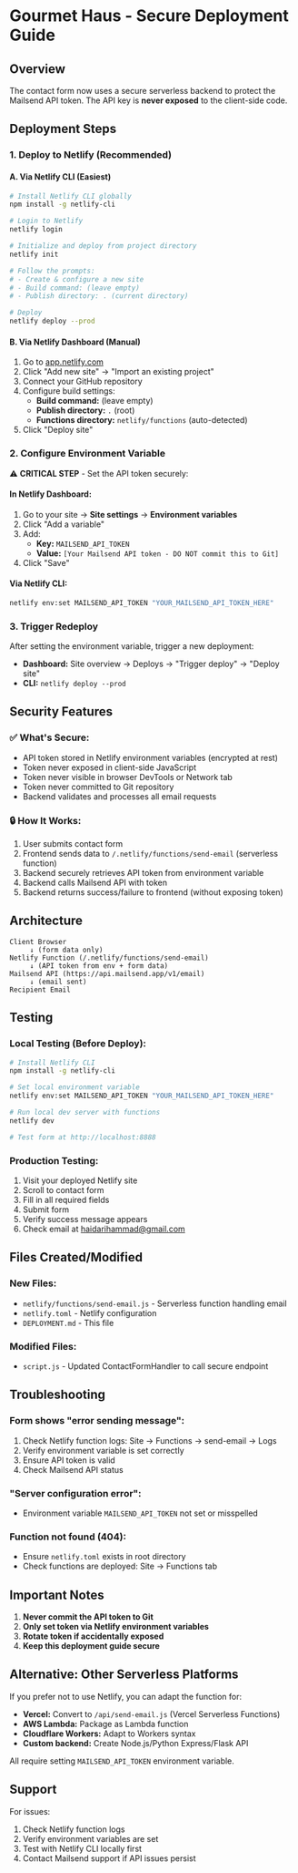 # Gourmet Haus - Secure Deployment Guide

## Overview
The contact form now uses a secure serverless backend to protect the Mailsend API token. The API key is **never exposed** to the client-side code.

## Deployment Steps

### 1. Deploy to Netlify (Recommended)

#### A. Via Netlify CLI (Easiest)
```bash
# Install Netlify CLI globally
npm install -g netlify-cli

# Login to Netlify
netlify login

# Initialize and deploy from project directory
netlify init

# Follow the prompts:
# - Create & configure a new site
# - Build command: (leave empty)
# - Publish directory: . (current directory)

# Deploy
netlify deploy --prod
```

#### B. Via Netlify Dashboard (Manual)
1. Go to [app.netlify.com](https://app.netlify.com)
2. Click "Add new site" → "Import an existing project"
3. Connect your GitHub repository
4. Configure build settings:
   - **Build command:** (leave empty)
   - **Publish directory:** `.` (root)
   - **Functions directory:** `netlify/functions` (auto-detected)
5. Click "Deploy site"

### 2. Configure Environment Variable

⚠️ **CRITICAL STEP** - Set the API token securely:

#### In Netlify Dashboard:
1. Go to your site → **Site settings** → **Environment variables**
2. Click "Add a variable"
3. Add:
   - **Key:** `MAILSEND_API_TOKEN`
   - **Value:** `[Your Mailsend API token - DO NOT commit this to Git]`
4. Click "Save"

#### Via Netlify CLI:
```bash
netlify env:set MAILSEND_API_TOKEN "YOUR_MAILSEND_API_TOKEN_HERE"
```

### 3. Trigger Redeploy
After setting the environment variable, trigger a new deployment:
- **Dashboard:** Site overview → Deploys → "Trigger deploy" → "Deploy site"
- **CLI:** `netlify deploy --prod`

## Security Features

### ✅ What's Secure:
- API token stored in Netlify environment variables (encrypted at rest)
- Token never exposed in client-side JavaScript
- Token never visible in browser DevTools or Network tab
- Token never committed to Git repository
- Backend validates and processes all email requests

### 🔒 How It Works:
1. User submits contact form
2. Frontend sends data to `/.netlify/functions/send-email` (serverless function)
3. Backend securely retrieves API token from environment variable
4. Backend calls Mailsend API with token
5. Backend returns success/failure to frontend (without exposing token)

## Architecture

```
Client Browser
     ↓ (form data only)
Netlify Function (/.netlify/functions/send-email)
     ↓ (API token from env + form data)
Mailsend API (https://api.mailsend.app/v1/email)
     ↓ (email sent)
Recipient Email
```

## Testing

### Local Testing (Before Deploy):
```bash
# Install Netlify CLI
npm install -g netlify-cli

# Set local environment variable
netlify env:set MAILSEND_API_TOKEN "YOUR_MAILSEND_API_TOKEN_HERE"

# Run local dev server with functions
netlify dev

# Test form at http://localhost:8888
```

### Production Testing:
1. Visit your deployed Netlify site
2. Scroll to contact form
3. Fill in all required fields
4. Submit form
5. Verify success message appears
6. Check email at haidarihammad@gmail.com

## Files Created/Modified

### New Files:
- `netlify/functions/send-email.js` - Serverless function handling email
- `netlify.toml` - Netlify configuration
- `DEPLOYMENT.md` - This file

### Modified Files:
- `script.js` - Updated ContactFormHandler to call secure endpoint

## Troubleshooting

### Form shows "error sending message":
1. Check Netlify function logs: Site → Functions → send-email → Logs
2. Verify environment variable is set correctly
3. Ensure API token is valid
4. Check Mailsend API status

### "Server configuration error":
- Environment variable `MAILSEND_API_TOKEN` not set or misspelled

### Function not found (404):
- Ensure `netlify.toml` exists in root directory
- Check functions are deployed: Site → Functions tab

## Important Notes

1. **Never commit the API token to Git**
2. **Only set token via Netlify environment variables**
3. **Rotate token if accidentally exposed**
4. **Keep this deployment guide secure**

## Alternative: Other Serverless Platforms

If you prefer not to use Netlify, you can adapt the function for:
- **Vercel:** Convert to `/api/send-email.js` (Vercel Serverless Functions)
- **AWS Lambda:** Package as Lambda function
- **Cloudflare Workers:** Adapt to Workers syntax
- **Custom backend:** Create Node.js/Python Express/Flask API

All require setting `MAILSEND_API_TOKEN` environment variable.

## Support

For issues:
1. Check Netlify function logs
2. Verify environment variables are set
3. Test with Netlify CLI locally first
4. Contact Mailsend support if API issues persist
